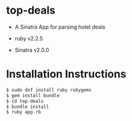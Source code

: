 # top-deals

- A Sinatra App for parsing hotel deals

- ruby v2.2.5

- Sinatra v2.0.0

# Installation Instructions

```sh
$ sudo dnf install ruby rubygems
$ gem install bundle
$ cd top-deals
$ bundle install
$ ruby app.rb
```
